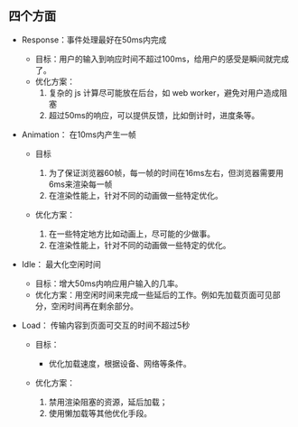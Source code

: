 <!--
 * @Author: lijy
-->
## 四个方面
- Response：事件处理最好在50ms内完成
    - 目标：用户的输入到响应时间不超过100ms，给用户的感受是瞬间就完成了。
    - 优化方案：
        1. 复杂的 js 计算尽可能放在后台，如 web worker，避免对用户造成阻塞
        2. 超过50ms的响应，可以提供反馈，比如倒计时，进度条等。

- Animation： 在10ms内产生一帧
    - 目标
        1. 为了保证浏览器60帧，每一帧的时间在16ms左右，但浏览器需要用6ms来渲染每一帧
        2. 在渲染性能上，针对不同的动画做一些特定优化。

    - 优化方案：
        1. 在一些特定地方比如动画上，尽可能的少做事。
        2. 在渲染性能上，针对不同的动画做一些特定的优化。

- Idle： 最大化空闲时间
    - 目标：增大50ms内响应用户输入的几率。
    - 优化方案：用空闲时间来完成一些延后的工作。例如先加载页面可见部分，空闲时间再在剩余部分。

- Load： 传输内容到页面可交互的时间不超过5秒
    - 目标：
        - 优化加载速度，根据设备、网络等条件。

    - 优化方案：
        1. 禁用渲染阻塞的资源，延后加载；
        2. 使用懒加载等其他优化手段。